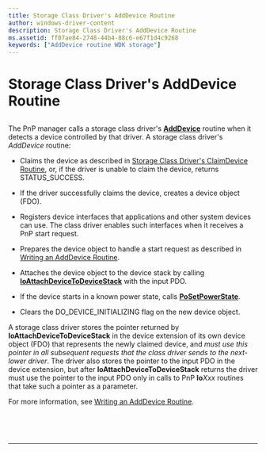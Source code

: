 ```yaml
---
title: Storage Class Driver's AddDevice Routine
author: windows-driver-content
description: Storage Class Driver's AddDevice Routine
ms.assetid: ff07ae84-2748-44b4-88c6-e67f1d4c9268
keywords: ["AddDevice routine WDK storage"]
---
```


# Storage Class Driver's AddDevice Routine


## <span id="ddk_storage_class_drivers_adddevice_routine_kg"></span><span id="DDK_STORAGE_CLASS_DRIVERS_ADDDEVICE_ROUTINE_KG"></span>


The PnP manager calls a storage class driver's [**AddDevice**](https://msdn.microsoft.com/library/windows/hardware/ff540521) routine when it detects a device controlled by that driver. A storage class driver's *AddDevice* routine:

-   Claims the device as described in [Storage Class Driver's ClaimDevice Routine](storage-class-driver-s-claimdevice-routine.md), or, if the driver is unable to claim the device, returns STATUS\_SUCCESS.

-   If the driver successfully claims the device, creates a device object (FDO).

-   Registers device interfaces that applications and other system devices can use. The class driver enables such interfaces when it receives a PnP start request.

-   Prepares the device object to handle a start request as described in [Writing an AddDevice Routine](https://msdn.microsoft.com/library/windows/hardware/ff566398).

-   Attaches the device object to the device stack by calling [**IoAttachDeviceToDeviceStack**](https://msdn.microsoft.com/library/windows/hardware/ff548300) with the input PDO.

-   If the device starts in a known power state, calls [**PoSetPowerState**](https://msdn.microsoft.com/library/windows/hardware/ff559765).

-   Clears the DO\_DEVICE\_INITIALIZING flag on the new device object.

A storage class driver stores the pointer returned by **IoAttachDeviceToDeviceStack** in the device extension of its own device object (FDO) that represents the newly claimed device, and *must use this pointer in all subsequent requests that the class driver sends to the next-lower driver*. The driver also stores the pointer to the input PDO in the device extension, but after **IoAttachDeviceToDeviceStack** returns the driver must use the pointer to the input PDO only in calls to PnP **Io***Xxx* routines that take such a pointer as a parameter.

For more information, see [Writing an AddDevice Routine](https://msdn.microsoft.com/library/windows/hardware/ff566398).

 

 


--------------------


